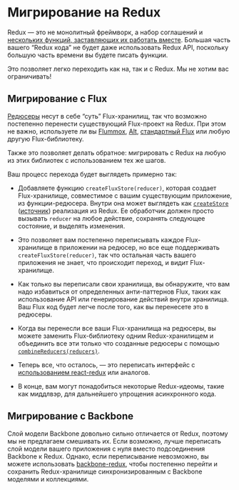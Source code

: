 # Мигрирование на Redux

Redux — это не монолитный фреймворк, а набор соглашений и [нескольких функций, заставляющих их работать вместе](../api/README.md). Большая часть вашего “Redux кода” не будет даже использовать Redux API, поскольку большую часть времени вы будете писать функции.

Это позволяет легко переходить как на, так и с Redux.
Мы не хотим вас ограничивать!

## Мигрирование с Flux

[Редюсеры](../Glossary.md#редюсер-reducer) несут в себе “суть” Flux-хранилищ, так что возможно постепенно перенести существующий Flux-проект на Redux. При этом не важно, используете ли вы [Flummox](http://github.com/acdlite/flummox), [Alt](http://github.com/goatslacker/alt), [стандартный Flux](https://github.com/facebook/flux) или любую другую Flux-библиотеку.

Также это позволяет делать обратное: мигрировать с Redux на любую из этих библиотек с использованием тех же шагов.

Ваш процесс перехода будет выглядеть примерно так:

* Добавляете функцию `createFluxStore(reducer)`, которая создает Flux-хранилище, совместимое с вашим существующим приложение, из функции-редюсера. Внутри она может выглядеть как [`createStore`](../api/createStore.md) ([источник](https://github.com/reactjs/redux/blob/master/src/createStore.js)) реализация из Redux. Ее обработчик должен просто вызывать `reducer` на любое действие, сохранять следующее состояние, и выделять изменения.

* Это позволяет вам постепенно переписывать каждое Flux-хранилище в приложении на редюсер, но все еще поддерживать `createFluxStore(reducer)`, так что остальная часть вашего приложения не знает, что происходит переход, и видит Flux-хранилище.

* Как только вы переписали свои хранилища, вы обнаружите, что вам надо избавиться от определенных анти-паттернов Flux, таких как использование API или генерирование действий внутри хранилища. Ваш Flux код будет легче после того, как вы перенесете это в редюсеры.

* Когда вы перенесли все ваши Flux-хранилища на редюсеры, вы можете заменить Flux-библиотеку одним Redux-хранилищем и объединить все эти только что созданные редюсеры с помощью [`combineReducers(reducers)`](../api/combineReducers.md).

* Теперь все, что осталось, — это переписать интерфейс с [использованием react-redux](../basics/UsageWithReact.md) или аналогов.

* В конце, вам могут понадобиться некоторые Redux-идеомы, такие как миддлвэр, для дальнейшего упрощения асинхронного кода.

## Мигрирование с Backbone

Слой модели Backbone довольно сильно отличается от Redux, поэтому мы не предлагаем смешивать их. Если возможно, лучше переписать слой модели вашего приложения с нуля вместо подсоединения Backbone к Redux. Однако, если переписывание невозможно, вы можете использовать [backbone-redux](https://github.com/redbooth/backbone-redux), чтобы постепенно перейти и сохранить Redux-хранилище синхронизированным с Backbone моделями и коллекциями.
